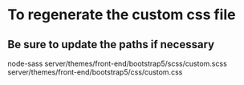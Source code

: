# To regenerate the custom css file
## Be sure to update the paths if necessary
node-sass server/themes/front-end/bootstrap5/scss/custom.scss server/themes/front-end/bootstrap5/css/custom.css